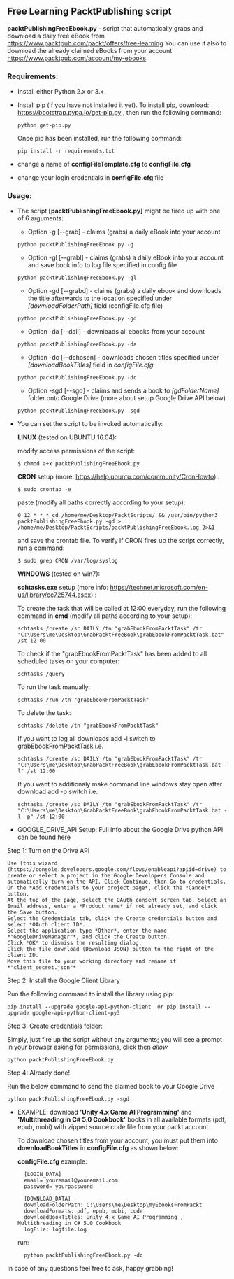## Free Learning PacktPublishing script

**packtPublishingFreeEbook.py** - script that automatically grabs and download a daily free eBook from https://www.packtpub.com/packt/offers/free-learning
  You can use it also to download the already claimed eBooks from your account https://www.packtpub.com/account/my-ebooks


### Requirements:
* Install either Python 2.x or 3.x
* Install pip (if you have not installed it yet).
  To install pip, download:  https://bootstrap.pypa.io/get-pip.py ,
  then run the following command:

  ```  
  python get-pip.py
  ```
  
  Once pip has been installed, run the following command:
  ```
  pip install -r requirements.txt
  ```

* change a name of **configFileTemplate.cfg** to **configFile.cfg**  
* change your login credentials in **configFile.cfg** file
  

### Usage:
* The script **[packtPublishingFreeEbook.py]** might be fired up with one of 6 arguments:

  - Option -g [--grab] - claims (grabs) a daily eBook into your account
  ```
  python packtPublishingFreeEbook.py -g
  ```

  - Option -gl [--grabl] - claims (grabs) a daily eBook into your account and save book info to log file specified in config file
  ```
  python packtPublishingFreeEbook.py -gl
  ```

  - Option -gd [--grabd] - claims (grabs) a daily ebook and downloads the title afterwards to the location specified under *[downloadFolderPath]* field (configFile.cfg file)
  ```
  python packtPublishingFreeEbook.py -gd
  ```
  
  - Option -da [--dall] - downloads all ebooks from your account
  ```
  python packtPublishingFreeEbook.py -da
  ```
  
  - Option -dc [--dchosen] - downloads chosen titles specified under *[downloadBookTitles]* field in *configFile.cfg*
  ```
  python packtPublishingFreeEbook.py -dc
  ```

  - Option -sgd [--sgd] - claims and sends a book to *[gdFolderName]* folder onto Google Drive (more about setup Google Drive API below)  
  ```
  python packtPublishingFreeEbook.py -sgd
  ```
  
* You can set the script to be invoked automatically:
  
  **LINUX** (tested on UBUNTU 16.04):
  
  modify access permissions of the script:
  
  ```
  $ chmod a+x packtPublishingFreeEbook.py 
  ```
  
  **CRON** setup (more: https://help.ubuntu.com/community/CronHowto) :
  
  ```
  $ sudo crontab -e
  ```
  
  paste (modify all paths correctly according to your setup):
  
  ```
  0 12 * * * cd /home/me/Desktop/PacktScripts/ && /usr/bin/python3 packtPublishingFreeEbook.py -gd > /home/me/Desktop/PacktScripts/packtPublishingFreeEbook.log 2>&1
  ```
  
  and save the crontab file. To verify if CRON fires up the script correctly, run a command:
  
  ```
  $ sudo grep CRON /var/log/syslog
  ```
  
  **WINDOWS** (tested on win7):
  
  **schtasks.exe** setup (more info: https://technet.microsoft.com/en-us/library/cc725744.aspx) :
  
  To create the task that will be called at 12:00 everyday, run the following command in **cmd** (modify all paths according to your setup):
  
  ```
  schtasks /create /sc DAILY /tn "grabEbookFromPacktTask" /tr "C:\Users\me\Desktop\GrabPacktFreeBook\grabEbookFromPacktTask.bat" /st 12:00
  ```
  
  To check if the "grabEbookFromPacktTask" has been added to all scheduled tasks on your computer:
  
  ```
  schtasks /query
  ```
  
  To run the task manually:
  
  ```
  schtasks /run /tn "grabEbookFromPacktTask"
  ```  
  
  To delete the task:
  
  ```
  schtasks /delete /tn "grabEbookFromPacktTask"
  ```
  
  If you want to log all downloads add -l switch to grabEbookFromPacktTask i.e.
  ```
  schtasks /create /sc DAILY /tn "grabEbookFromPacktTask" /tr "C:\Users\me\Desktop\GrabPacktFreeBook\grabEbookFromPacktTask.bat -l" /st 12:00
  ``` 
  
  If you want to additionaly make command line windows stay open after download add -p switch i.e.
  ```
  schtasks /create /sc DAILY /tn "grabEbookFromPacktTask" /tr "C:\Users\me\Desktop\GrabPacktFreeBook\grabEbookFromPacktTask.bat -l -p" /st 12:00
  ``` 


* GOOGLE_DRIVE_API Setup:
Full info about the Google Drive python API can be found [here](https://developers.google.com/drive/v3/web/quickstart/python)  

Step 1: Turn on the Drive API
    
    Use [this wizard](https://console.developers.google.com/flows/enableapi?apiid=drive) to create or select a project in the Google Developers Console and automatically turn on the API. Click Continue, then Go to credentials.
    On the *Add credentials to your project page*, click the *Cancel* button.
    At the top of the page, select the OAuth consent screen tab. Select an Email address, enter a *Product name* if not already set, and click the Save button.
    Select the Credentials tab, click the Create credentials button and select *OAuth client ID*.
    Select the application type *Other*, enter the name *"GoogleDriveManager"*, and click the Create button.
    Click *OK* to dismiss the resulting dialog.
    Click the file_download (Download JSON) button to the right of the client ID.
    Move this file to your working directory and rename it *"client_secret.json"*

Step 2: Install the Google Client Library
  
  Run the following command to install the library using pip:
  ```
  pip install --upgrade google-api-python-client  or pip install --upgrade google-api-python-client-py3
  ``` 

Step 3: Create credentials folder:
  
  Simply, just fire up the script without any arguments; you will see a prompt in your browser asking for permissions, click then *allow*
  ```
  python packtPublishingFreeEbook.py 
  ```  

Step 4: Already done!
  
  Run the below command to send the claimed book to your Google Drive
  ```
  python packtPublishingFreeEbook.py -sgd
  ``` 

* EXAMPLE: download **'Unity 4.x Game AI Programming'** and  **'Multithreading in C# 5.0 Cookbook'** books in all available formats  (pdf, epub, mobi) with zipped source code file from your packt account
  
  To download chosen titles from your account, you must put them into **downloadBookTitles** in **configFile.cfg** as shown below:
  
  **configFile.cfg** example:
  ```
    [LOGIN_DATA]
    email= youremail@youremail.com
    password= yourpassword    
    
    [DOWNLOAD_DATA]
    downloadFolderPath: C:\Users\me\Desktop\myEbooksFromPackt
    downloadFormats: pdf, epub, mobi, code
    downloadBookTitles: Unity 4.x Game AI Programming , Multithreading in C# 5.0 Cookbook
    logFile: logfile.log
  ```
  
  run:
  ```
    python packtPublishingFreeEbook.py -dc
  ```

In case of any questions feel free to ask, happy grabbing!
